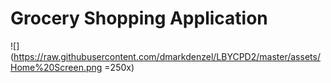 # Grocery Shopping Application

![](https://raw.githubusercontent.com/dmarkdenzel/LBYCPD2/master/assets/Home%20Screen.png =250x)
